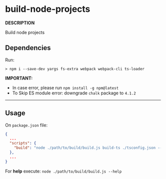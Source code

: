 # build-node-projects
**DESCRIPTION**

Build node projects

## Dependencies
Run:
```
> npm i --save-dev yargs fs-extra webpack webpack-cli ts-loader
```

**IMPORTANT:**
- In case error, please run `npm install -g npm@latest`
- To Skip ES module error: downgrade `chalk` package to `4.1.2`

---
## Usage

On `package.json` file:

```json
{
  ...
  "scripts": {
    "build": "node ./path/to/build/build.js build-ts ./tsconfig.json --lint-fix src"
  },
  ...
}
```

For **help** execute: `node ./path/to/build/build.js --help`
